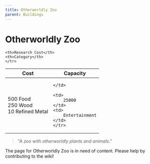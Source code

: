 ```yaml
---
title: Otherworldly Zoo
parent: Buildings
---
```

# Otherworldly Zoo

<table>
<thead>
	<tr>
	<th>Cost</th>
	<th>Capacity</th>
	
	<th>Research Cost</th>
	<th>Category</th>
	</tr>
</thead>
<tbody>
	<tr>
	<td>
		500 Food<br>250 Wood<br>10 Refined Metal
	</td>
	<td>
		
	</td>
	
	<td>
		25000
	</td>
	<td>
		Entertainment
	</td>
	</tr>
</tbody>
</table>

> *"A zoo with otherworldly plants and animals."*

The page for Otherworldly Zoo is in need of content. Please help by contributing to the wiki!
